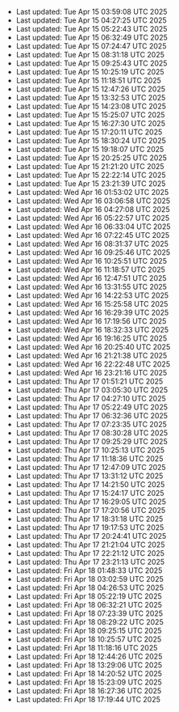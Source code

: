 
- Last updated: Tue Apr 15 03:59:08 UTC 2025
- Last updated: Tue Apr 15 04:27:25 UTC 2025
- Last updated: Tue Apr 15 05:22:43 UTC 2025
- Last updated: Tue Apr 15 06:32:49 UTC 2025
- Last updated: Tue Apr 15 07:24:47 UTC 2025
- Last updated: Tue Apr 15 08:31:18 UTC 2025
- Last updated: Tue Apr 15 09:25:43 UTC 2025
- Last updated: Tue Apr 15 10:25:19 UTC 2025
- Last updated: Tue Apr 15 11:18:51 UTC 2025
- Last updated: Tue Apr 15 12:47:26 UTC 2025
- Last updated: Tue Apr 15 13:32:53 UTC 2025
- Last updated: Tue Apr 15 14:23:08 UTC 2025
- Last updated: Tue Apr 15 15:25:07 UTC 2025
- Last updated: Tue Apr 15 16:27:30 UTC 2025
- Last updated: Tue Apr 15 17:20:11 UTC 2025
- Last updated: Tue Apr 15 18:30:24 UTC 2025
- Last updated: Tue Apr 15 19:18:07 UTC 2025
- Last updated: Tue Apr 15 20:25:25 UTC 2025
- Last updated: Tue Apr 15 21:21:20 UTC 2025
- Last updated: Tue Apr 15 22:22:14 UTC 2025
- Last updated: Tue Apr 15 23:21:39 UTC 2025
- Last updated: Wed Apr 16 01:53:02 UTC 2025
- Last updated: Wed Apr 16 03:06:58 UTC 2025
- Last updated: Wed Apr 16 04:27:08 UTC 2025
- Last updated: Wed Apr 16 05:22:57 UTC 2025
- Last updated: Wed Apr 16 06:33:04 UTC 2025
- Last updated: Wed Apr 16 07:22:45 UTC 2025
- Last updated: Wed Apr 16 08:31:37 UTC 2025
- Last updated: Wed Apr 16 09:25:46 UTC 2025
- Last updated: Wed Apr 16 10:25:51 UTC 2025
- Last updated: Wed Apr 16 11:18:57 UTC 2025
- Last updated: Wed Apr 16 12:47:51 UTC 2025
- Last updated: Wed Apr 16 13:31:55 UTC 2025
- Last updated: Wed Apr 16 14:22:53 UTC 2025
- Last updated: Wed Apr 16 15:25:58 UTC 2025
- Last updated: Wed Apr 16 16:29:39 UTC 2025
- Last updated: Wed Apr 16 17:19:56 UTC 2025
- Last updated: Wed Apr 16 18:32:33 UTC 2025
- Last updated: Wed Apr 16 19:16:25 UTC 2025
- Last updated: Wed Apr 16 20:25:40 UTC 2025
- Last updated: Wed Apr 16 21:21:38 UTC 2025
- Last updated: Wed Apr 16 22:22:48 UTC 2025
- Last updated: Wed Apr 16 23:21:16 UTC 2025
- Last updated: Thu Apr 17 01:51:21 UTC 2025
- Last updated: Thu Apr 17 03:05:30 UTC 2025
- Last updated: Thu Apr 17 04:27:10 UTC 2025
- Last updated: Thu Apr 17 05:22:49 UTC 2025
- Last updated: Thu Apr 17 06:32:36 UTC 2025
- Last updated: Thu Apr 17 07:23:35 UTC 2025
- Last updated: Thu Apr 17 08:30:28 UTC 2025
- Last updated: Thu Apr 17 09:25:29 UTC 2025
- Last updated: Thu Apr 17 10:25:13 UTC 2025
- Last updated: Thu Apr 17 11:18:36 UTC 2025
- Last updated: Thu Apr 17 12:47:09 UTC 2025
- Last updated: Thu Apr 17 13:31:12 UTC 2025
- Last updated: Thu Apr 17 14:21:50 UTC 2025
- Last updated: Thu Apr 17 15:24:17 UTC 2025
- Last updated: Thu Apr 17 16:29:05 UTC 2025
- Last updated: Thu Apr 17 17:20:56 UTC 2025
- Last updated: Thu Apr 17 18:31:18 UTC 2025
- Last updated: Thu Apr 17 19:17:53 UTC 2025
- Last updated: Thu Apr 17 20:24:41 UTC 2025
- Last updated: Thu Apr 17 21:21:04 UTC 2025
- Last updated: Thu Apr 17 22:21:12 UTC 2025
- Last updated: Thu Apr 17 23:21:13 UTC 2025
- Last updated: Fri Apr 18 01:48:33 UTC 2025
- Last updated: Fri Apr 18 03:02:59 UTC 2025
- Last updated: Fri Apr 18 04:26:53 UTC 2025
- Last updated: Fri Apr 18 05:22:19 UTC 2025
- Last updated: Fri Apr 18 06:32:21 UTC 2025
- Last updated: Fri Apr 18 07:23:39 UTC 2025
- Last updated: Fri Apr 18 08:29:22 UTC 2025
- Last updated: Fri Apr 18 09:25:15 UTC 2025
- Last updated: Fri Apr 18 10:25:57 UTC 2025
- Last updated: Fri Apr 18 11:18:16 UTC 2025
- Last updated: Fri Apr 18 12:44:26 UTC 2025
- Last updated: Fri Apr 18 13:29:06 UTC 2025
- Last updated: Fri Apr 18 14:20:52 UTC 2025
- Last updated: Fri Apr 18 15:23:09 UTC 2025
- Last updated: Fri Apr 18 16:27:36 UTC 2025
- Last updated: Fri Apr 18 17:19:44 UTC 2025

